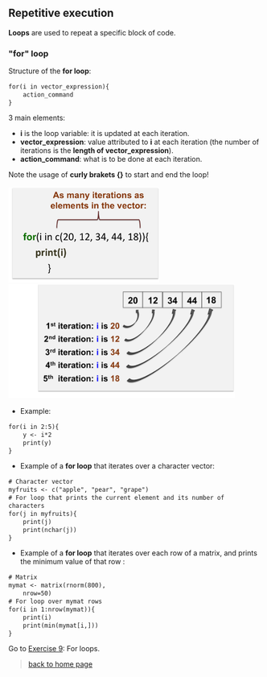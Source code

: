 <h2>Repetitive execution</h2>

**Loops** are used to repeat a specific block of code.

<h3>"for" loop</h3>

Structure of the **for loop**:

```{r}
for(i in vector_expression){
    action_command
}
```

3 main elements:
* **i** is the loop variable: it is updated at each iteration.
* **vector_expression**: value attributed to **i** at each iteration (the number of iterations is the **length of vector_expression**).
* **action_command**: what is to be done at each iteration.

Note the usage of **curly brakets {}** to start and end the loop!
<br><br>
<img src="images/forloop1.png" width="300"/><img src="images/forloop2.png" width="450"/>


* Example:

```{r}
for(i in 2:5){
	y <- i*2
	print(y)
}

```

* Example of a **for loop** that iterates over a character vector:

```{r}
# Character vector
myfruits <- c("apple", "pear", "grape")
# For loop that prints the current element and its number of characters
for(j in myfruits){
	print(j)
	print(nchar(j))
}
```

* Example of a **for loop** that iterates over each row of a matrix, and prints the minimum value of that row :

```{r}
# Matrix
mymat <- matrix(rnorm(800), 
	nrow=50)
# For loop over mymat rows
for(i in 1:nrow(mymat)){
	print(i)
	print(min(mymat[i,]))
}
```

Go to [Exercise 9](https://sarahbonnin.github.io/CRG_RIntroduction/exercise9): For loops.
<br>

> [back to home page](https://sarahbonnin.github.io/CRG_RIntroduction)
